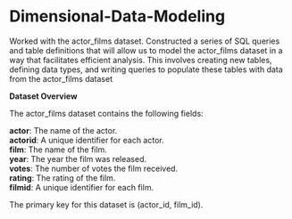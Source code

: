 # Dimensional-Data-Modeling


Worked with the actor_films dataset. Constructed a series of SQL queries and table definitions that will allow us to model the actor_films dataset in a way that facilitates efficient analysis. This involves creating new tables, defining data types, and writing queries to populate these tables with data from the actor_films dataset

**Dataset Overview**

The actor_films dataset contains the following fields:

**actor**: The name of the actor. <br/>
**actorid**: A unique identifier for each actor.<br/>
**film**: The name of the film.<br/>
**year**: The year the film was released.<br/>
**votes**: The number of votes the film received.<br/>
**rating**: The rating of the film.<br/>
**filmid**: A unique identifier for each film.<br/>

The primary key for this dataset is (actor_id, film_id).
